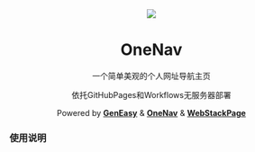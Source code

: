 <div align="center">
<img src="./favicon.ico">
<h1>OneNav</h1>
<p>一个简单美观的个人网址导航主页</p>
<p>依托GitHubPages和Workflows无服务器部署</p>
<p>Powered by 
<a href="https://github.com/geneasy/geneasy" target="_blank"><strong>GenEasy</strong></a> & 
<a href="https://github.com/imsyy/OneNav" target="_blank"><strong>OneNav</strong></a> & 
<a href="https://github.com/WebStackPage/WebStackPage.github.io" target="_blank"><strong>WebStackPage</strong></a>
</p>
</div>

### 使用说明


